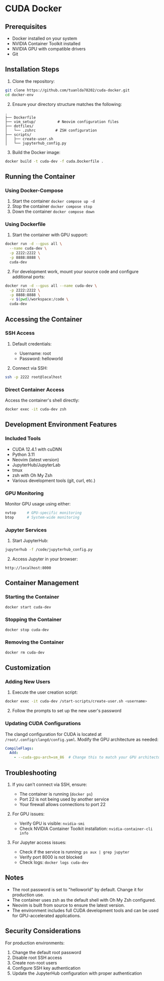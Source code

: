 # CUDA Docker

## Prerequisites

- Docker installed on your system
- NVIDIA Container Toolkit installed
- NVIDIA GPU with compatible drivers
- Git

## Installation Steps

1. Clone the repository:
```bash
git clone https://github.com/tuanlda78202/cuda-docker.git
cd docker-env
```

2. Ensure your directory structure matches the following:
```
.
├── Dockerfile
├── vim_setup/          # Neovim configuration files
├── dotfiles/
│   └── .zshrc         # ZSH configuration
├── scripts/
│   ├── create-user.sh
│   └── jupyterhub_config.py
```

3. Build the Docker image:
```bash
docker build -t cuda-dev -f cuda.Dockerfile .
```

## Running the Container
### Using Docker-Compose
1. Start the container 
   `docker compose up -d`
2. Stop the container 
   `docker compose stop`
3. Down the container 
   `docker compose down`
### Using Dockerfile

1. Start the container with GPU support:
```bash
docker run -d --gpus all \
  --name cuda-dev \
  -p 2222:2222 \
  -p 8888:8888 \
  cuda-dev
```

2. For development work, mount your source code and configure additional ports:
```bash
docker run -d --gpus all --name cuda-dev \
  -p 2222:2222 \
  -p 8888:8888 \
  -v $(pwd)/workspace:/code \
  cuda-dev
```

## Accessing the Container

### SSH Access

1. Default credentials:
   - Username: root
   - Password: helloworld

2. Connect via SSH:
```bash
ssh -p 2222 root@localhost
```

### Direct Container Access

Access the container's shell directly:
```bash
docker exec -it cuda-dev zsh
```

## Development Environment Features

### Included Tools
- CUDA 12.4.1 with cuDNN
- Python 3.11
- Neovim (latest version)
- JupyterHub/JupyterLab
- tmux
- zsh with Oh My Zsh
- Various development tools (git, curl, etc.)

### GPU Monitoring
Monitor GPU usage using either:
```bash
nvtop     # GPU-specific monitoring
btop      # System-wide monitoring
```

### Jupyter Services

1. Start JupyterHub:
```bash
jupyterhub -f /code/jupyterhub_config.py
```

2. Access Jupyter in your browser:
```
http://localhost:8000
```

## Container Management

### Starting the Container
```bash
docker start cuda-dev
```

### Stopping the Container
```bash
docker stop cuda-dev
```

### Removing the Container
```bash
docker rm cuda-dev
```

## Customization

### Adding New Users

1. Execute the user creation script:
```bash
docker exec -it cuda-dev /start-scripts/create-user.sh <username>
```

2. Follow the prompts to set up the new user's password

### Updating CUDA Configurations

The clangd configuration for CUDA is located at `/root/.config/clangd/config.yaml`. Modify the GPU architecture as needed:
```yaml
CompileFlags:
  Add:
    - --cuda-gpu-arch=sm_86  # Change this to match your GPU architecture
```

## Troubleshooting

1. If you can't connect via SSH, ensure:
   - The container is running (`docker ps`)
   - Port 22 is not being used by another service
   - Your firewall allows connections to port 22

2. For GPU issues:
   - Verify GPU is visible: `nvidia-smi`
   - Check NVIDIA Container Toolkit installation: `nvidia-container-cli info`

3. For Jupyter access issues:
   - Check if the service is running: `ps aux | grep jupyter`
   - Verify port 8000 is not blocked
   - Check logs: `docker logs cuda-dev`

## Notes

- The root password is set to "helloworld" by default. Change it for production use.
- The container uses zsh as the default shell with Oh My Zsh configured.
- Neovim is built from source to ensure the latest version.
- The environment includes full CUDA development tools and can be used for GPU-accelerated applications.

## Security Considerations

For production environments:
1. Change the default root password
2. Disable root SSH access
3. Create non-root users
4. Configure SSH key authentication
5. Update the JupyterHub configuration with proper authentication